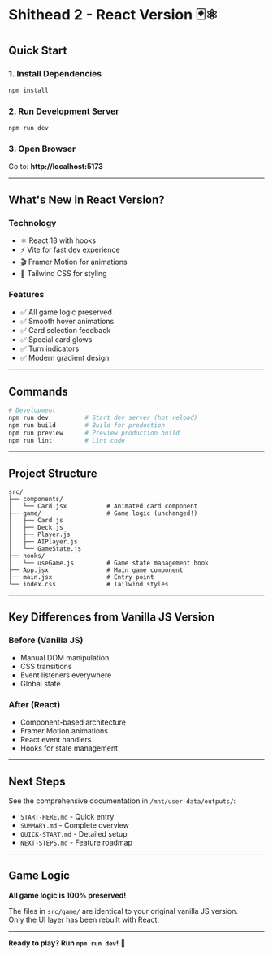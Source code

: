 # Shithead 2 - React Version 🃏⚛️

## Quick Start

### 1. Install Dependencies
```bash
npm install
```

### 2. Run Development Server
```bash
npm run dev
```

### 3. Open Browser
Go to: **http://localhost:5173**

---

## What's New in React Version?

### Technology
- ⚛️ React 18 with hooks
- ⚡ Vite for fast dev experience
- 🎬 Framer Motion for animations  
- 🎨 Tailwind CSS for styling

### Features
- ✅ All game logic preserved
- ✅ Smooth hover animations
- ✅ Card selection feedback
- ✅ Special card glows
- ✅ Turn indicators
- ✅ Modern gradient design

---

## Commands

```bash
# Development
npm run dev          # Start dev server (hot reload)
npm run build        # Build for production
npm run preview      # Preview production build
npm run lint         # Lint code
```

---

## Project Structure

```
src/
├── components/
│   └── Card.jsx           # Animated card component
├── game/                  # Game logic (unchanged!)
│   ├── Card.js
│   ├── Deck.js
│   ├── Player.js
│   ├── AIPlayer.js
│   └── GameState.js
├── hooks/
│   └── useGame.js         # Game state management hook
├── App.jsx                # Main game component
├── main.jsx               # Entry point
└── index.css              # Tailwind styles
```

---

## Key Differences from Vanilla JS Version

### Before (Vanilla JS)
- Manual DOM manipulation
- CSS transitions
- Event listeners everywhere
- Global state

### After (React)
- Component-based architecture
- Framer Motion animations
- React event handlers
- Hooks for state management

---

## Next Steps

See the comprehensive documentation in `/mnt/user-data/outputs/`:
- `START-HERE.md` - Quick entry
- `SUMMARY.md` - Complete overview
- `QUICK-START.md` - Detailed setup
- `NEXT-STEPS.md` - Feature roadmap

---

## Game Logic

**All game logic is 100% preserved!**

The files in `src/game/` are identical to your original vanilla JS version.  
Only the UI layer has been rebuilt with React.

---

**Ready to play? Run `npm run dev`!** 🚀

